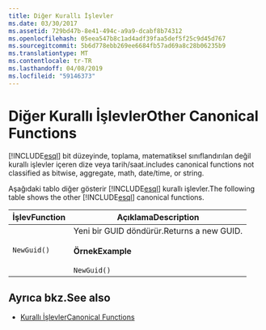 ```yaml
---
title: Diğer Kurallı İşlevler
ms.date: 03/30/2017
ms.assetid: 729bd47b-8e41-494c-a9a9-dcabf8b74312
ms.openlocfilehash: 05eea547b8c1ad4adf39faa5def5f25c9d45d767
ms.sourcegitcommit: 5b6d778ebb269ee6684fb57ad69a8c28b06235b9
ms.translationtype: MT
ms.contentlocale: tr-TR
ms.lasthandoff: 04/08/2019
ms.locfileid: "59146373"
---
```

# <a name="other-canonical-functions"></a><span data-ttu-id="c48be-102">Diğer Kurallı İşlevler</span><span class="sxs-lookup"><span data-stu-id="c48be-102">Other Canonical Functions</span></span>
[!INCLUDE[esql](../../../../../../includes/esql-md.md)] <span data-ttu-id="c48be-103">bit düzeyinde, toplama, matematiksel sınıflandırılan değil kurallı işlevler içeren dize veya tarih/saat.</span><span class="sxs-lookup"><span data-stu-id="c48be-103">includes canonical functions not classified as bitwise, aggregate, math, date/time, or string.</span></span>  
  
 <span data-ttu-id="c48be-104">Aşağıdaki tablo diğer gösterir [!INCLUDE[esql](../../../../../../includes/esql-md.md)] kurallı işlevler.</span><span class="sxs-lookup"><span data-stu-id="c48be-104">The following table shows the other [!INCLUDE[esql](../../../../../../includes/esql-md.md)] canonical functions.</span></span>  
  
|<span data-ttu-id="c48be-105">İşlev</span><span class="sxs-lookup"><span data-stu-id="c48be-105">Function</span></span>|<span data-ttu-id="c48be-106">Açıklama</span><span class="sxs-lookup"><span data-stu-id="c48be-106">Description</span></span>|  
|--------------|-----------------|  
|`NewGuid()`|<span data-ttu-id="c48be-107">Yeni bir GUID döndürür.</span><span class="sxs-lookup"><span data-stu-id="c48be-107">Returns a new GUID.</span></span><br /><br /> **<span data-ttu-id="c48be-108">Örnek</span><span class="sxs-lookup"><span data-stu-id="c48be-108">Example</span></span>**<br /><br /> `NewGuid()`|  
  
## <a name="see-also"></a><span data-ttu-id="c48be-109">Ayrıca bkz.</span><span class="sxs-lookup"><span data-stu-id="c48be-109">See also</span></span>

- [<span data-ttu-id="c48be-110">Kurallı İşlevler</span><span class="sxs-lookup"><span data-stu-id="c48be-110">Canonical Functions</span></span>](../../../../../../docs/framework/data/adonet/ef/language-reference/canonical-functions.md)

